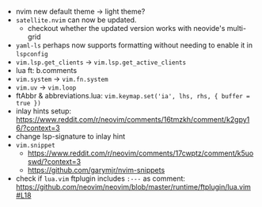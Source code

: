 <!-- LTeX: enabled=false -->
- nvim new default theme -> light theme?
- `satellite.nvim` can now be updated.
	+ checkout whether the updated version works with neovide's multi-grid
- `yaml-ls` perhaps now supports formatting without needing to enable it in
  `lspconfig`
- `vim.lsp.get_clients` -> `vim.lsp.get_active_clients`
- lua ft: b.comments
- `vim.system` -> `vim.fn.system`
- `vim.uv` -> `vim.loop`
- ftAbbr & abbreviations.lua: `vim.keymap.set('ia', lhs, rhs, { buffer = true })`
- inlay hints setup: <https://www.reddit.com/r/neovim/comments/16tmzkh/comment/k2gpy16/?context=3>
- change lsp-signature to inlay hint
- `vim.snippet`
	+ <https://www.reddit.com/r/neovim/comments/17cwptz/comment/k5uoswd/?context=3>
	+ <https://github.com/garymjr/nvim-snippets>
- check if `lua.vim` ftplugin includes `:---` as comment:
  <https://github.com/neovim/neovim/blob/master/runtime/ftplugin/lua.vim#L18>
